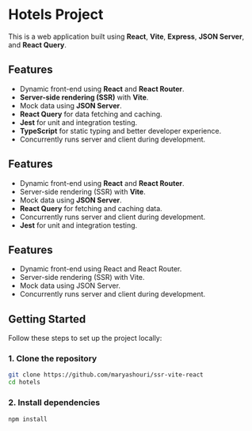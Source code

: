 # Hotels Project

This is a web application built using **React**, **Vite**, **Express**, **JSON Server**, and **React Query**.

## Features

- Dynamic front-end using **React** and **React Router**.
- **Server-side rendering (SSR)** with **Vite**.
- Mock data using **JSON Server**.
- **React Query** for data fetching and caching.
- **Jest** for unit and integration testing.
- **TypeScript** for static typing and better developer experience.
- Concurrently runs server and client during development.

## Features

- Dynamic front-end using **React** and **React Router**.
- Server-side rendering (SSR) with **Vite**.
- Mock data using **JSON Server**.
- **React Query** for fetching and caching data.
- Concurrently runs server and client during development.
- **Jest** for unit and integration testing.

## Features

- Dynamic front-end using React and React Router.
- Server-side rendering (SSR) with Vite.
- Mock data using JSON Server.
- Concurrently runs server and client during development.

## Getting Started

Follow these steps to set up the project locally:

### 1. Clone the repository

```bash
git clone https://github.com/maryashouri/ssr-vite-react
cd hotels
```

### 2. Install dependencies
 ```bash
npm install
```
